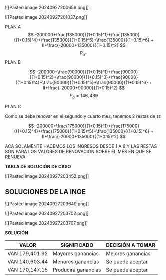 ![[Pasted image 20240927200659.png]]


![[Pasted image 20240927201037.png]]

PLAN A
$$
-200000+\frac{135000}{(1+0.15)^1}+\frac{135000}{(1+0.15)^4}+\frac{135000}{(1+0.15)^5}+\frac{135000}{(1+0.15)^6} + II+\frac{-20000+135000}{(1+0.15)^2}
$$
$$
P_a = 
$$
PLAN B

$$
-200000+\frac{90000}{(1+0.15)^1}+\frac{90000}{(1+0.15)^2}+\frac{90000}{(1+0.15)^3}+\frac{90000}{(1+0.15)^4}+\frac{90000}{(1+0.15)^5}+\frac{90000}{(1+0.15)^6} + II+\frac{-20000+90000}{(1+0.15)^2}
$$
$$
P_b = 146,439
$$

PLAN C

Como se debe renovar en el segundo y cuarto mes, tenemos 2 restas de `II`


$$
-200000+\frac{175000}{(1+0.15)^1}+\frac{175000}{(1+0.15)^4}+\frac{175000}{(1+0.15)^5}+\frac{135000}{(1+0.15)^6} + II+\frac{-20000+135000}{(1+0.15)^2}
$$

ACA SOLAMENTE HACEMOS LOS INGRESOS DESDE 1 A 6 Y LAS RESTAS SON PARA LOS VALORES DE RENOVACION SOBRE EL MES EN QUE SE RENUEVA

**TABLA DE SOLUCIÓN DE CASO**

![[Pasted image 20240927203452.png]]


## SOLUCIONES DE LA INGE

![[Pasted image 20240927203649.png]]

![[Pasted image 20240927203702.png]]


![[Pasted image 20240927203707.png]]

**SOLUCIÓN**

| VALOR          | SIGNIFICADO         | DECISIÓN A TOMAR  |
| -------------- | ------------------- | ----------------- |
| VAN 179,401.92 | Mayores ganancias   | Mejores ganancias |
| VAN 140,603.44 | Menores ganancias   | Se puede aceptar  |
| VAN 170,147.15 | Producirá ganancias | Se puede aceptar  |
